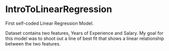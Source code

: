 # IntroToLinearRegression
First self-coded Linear Regression Model.

Dataset contains two features, Years of Experience and Salary. My goal for this model was to shoot out a line of best fit that shows a linear relationship between the two features.
